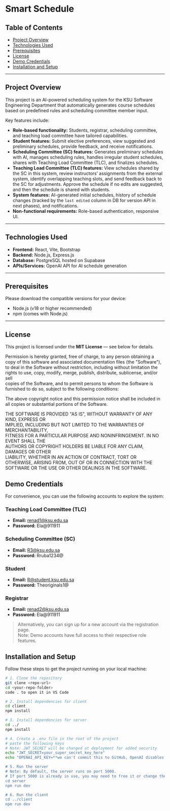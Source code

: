 # Smart Schedule

## Table of Contents
- [Project Overview](#project-overview)
- [Technologies Used](#technologies-used)
- [Prerequisites](#prerequisites)
- [License](#license)
- [Demo Credentials](#demo-credentials)
- [Installation and Setup](#installation-and-setup)




---

## Project Overview

This project is an AI-powered scheduling system for the KSU Software Engineering Department that automatically generates course schedules based on predefined rules and scheduling committee member input.

Key features include:

- **Role-based functionality:** Students, registrar, scheduling committee, and teaching load committee have tailored capabilities.  
- **Student features:** Submit elective preferences, view suggested and preliminary schedules, provide feedback, and receive notifications.  
- **Scheduling Committee (SC) features:** Generates preliminary schedules with AI, manages scheduling rules, handles irregular student schedules, shares with Teaching Load Committee (TLC), and finalizes schedules.  
- **Teaching Load Committee (TLC) features:** View schedules shared by the SC in this system, review instructors’ assignments from the external system, identify overlapping teaching slots, and send feedback back to the SC for adjustments. Approve the schedule if no edits are suggested, and then the schedule is shared with students.  
- **System features:** AI-generated initial schedules, history of schedule changes (tracked by the `last edited` column in DB for version API in next phases), and notifications.  
- **Non-functional requirements:** Role-based authentication, responsive UI.

---

## Technologies Used
- **Frontend:** React, Vite, Bootstrap  
- **Backend:** Node.js, Express.js  
- **Database:** PostgreSQL hosted on Supabase  
- **APIs/Services:** OpenAI API for AI schedule generation  

---

## Prerequisites
Please download the compatible versions for your device:  
- Node.js (v18 or higher recommended)  
- npm (comes with Node.js)  

---

## License

This project is licensed under the **MIT License** — see below for details.

Permission is hereby granted, free of charge, to any person obtaining a copy
of this software and associated documentation files (the "Software"), to deal
in the Software without restriction, including without limitation the rights
to use, copy, modify, merge, publish, distribute, sublicense, and/or sell   
copies of the Software, and to permit persons to whom the Software is       
furnished to do so, subject to the following conditions:                    

The above copyright notice and this permission notice shall be included in all
copies or substantial portions of the Software.                              

THE SOFTWARE IS PROVIDED "AS IS", WITHOUT WARRANTY OF ANY KIND, EXPRESS OR    
IMPLIED, INCLUDING BUT NOT LIMITED TO THE WARRANTIES OF MERCHANTABILITY,      
FITNESS FOR A PARTICULAR PURPOSE AND NONINFRINGEMENT. IN NO EVENT SHALL THE   
AUTHORS OR COPYRIGHT HOLDERS BE LIABLE FOR ANY CLAIM, DAMAGES OR OTHER        
LIABILITY, WHETHER IN AN ACTION OF CONTRACT, TORT OR OTHERWISE, ARISING FROM, 
OUT OF OR IN CONNECTION WITH THE SOFTWARE OR THE USE OR OTHER DEALINGS IN THE 
SOFTWARE.

## Demo Credentials

For convenience, you can use the following accounts to explore the system:

### Teaching Load Committee (TLC)
- **Email:** renad1@ksu.edu.sa
- **Password:** Ela@911911

### Scheduling Committee (SC)
- **Email:** R3@ksu.edu.sa
- **Password:** Rruba1234@

### Student
- **Email:** R@student.ksu.edu.sa  
- **Password:** Theoriginals1@

 ### Registrar
- **Email:** renad2@ksu.edu.sa
-  **Password:** Ela@911911


> Alternatively, you can sign up for a new account via the registration page.  
> Note: Demo accounts have full access to their respective role features.

## Installation and Setup

Follow these steps to get the project running on your local machine:

```bash
# 1. Clone the repository
git clone <repo-url>
cd <your-repo-folder>
code . to open it in VS Code

# 2. Install dependencies for client
cd client
npm install

# 3. Install dependencies for server
cd ../
npm install

# 4. Create a .env file in the root of the project
# paste the following keys
# Note: JWT_SECRET will be changed at deployment for added security
echo "JWT_SECRET=your_super_secret_key_here" 
echo "OPENAI_API_KEY=**we can't commit this to GitHub, OpenAI disables committed keys for their security purposes**

# 5. Run the server
# Note: By default, the server runs on port 5000. 
# If port 5000 is already in use, you may need to free it or change the port in the server configuration and calls.
cd server
npm run dev

# 6. Run the client
cd ../client
npm run dev

